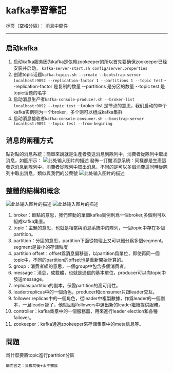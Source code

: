 ﻿# kafka學習筆記

标签（空格分隔）： 消息中間件

---
## 启动kafka ##

 1. 启动kafka服务因为kafka是依赖zookeeper的所以首先要确保zookeeper已经安装并启动。 `kafka-server-start.sh config/server.properties`
 2. 创建topic话题`kafka-topics.sh --create --bootstrap-server localhost:9092 --replication-factor 1 --partitions 1 --topic test`    --replication-factor 是复制的数量                                    --partitions 是分区的数量                                            --topic test 是topic话题的名字
 3. 启动消息生产者`kafka-console-producer.sh --broker-list localhost:9092 --topic test`                                          --broker-list 是节点的意思，我们启动的单个kafka实例则为一个broker，多个则可以组成kafka集群
 4. 启动消息接收者`kafka-console-consumer.sh --boostrap-server localhost:9092 --topic test --from-begining`

## 消息的兩種方式 ##
點對點的消息系統：簡單來說就是生產者發送消息到隊列中，消費者從隊列中取出消息，如圖所示：
![此处输入图片的描述][1]
發佈－訂閱消息系統：同樣都是生產這發送消息到隊列中，消費者從隊列中取出消息，不同的是可以多個消費這同時從隊列中取出消息，類似與我們的公衆號
![此处输入图片的描述][2]

## 整體的結構和概念 ##
![此处输入图片的描述][3]
![此处输入图片的描述][4]
 1. broker：節點的意思，我們啓動的單個kafka實例則爲一個broker,多個則可以組成kafka集羣。
 2. topic：主題的意思，也就是相當與消息系統中的隊列，一個topic中存在多個partition。
 3. partition：分區的意思，partition下面從物理上又可以細分爲多個segment。segment是最小的存儲粒度
 4. partition offset：offset爲消息偏移量，以partition爲單位，即使再同一個topic中，不同的partition的offset也是重新開始計算的。
 5. group：消費者組的意思，一個group中包含多個消費者。
 6. message：消息，成載體，也就是通信的基本單位，producer可以向topic中發送message。
 7. replicas:partition的副本，保證partition的高可用性。
 8. leader:replicas中的一個角色，producer和consumer只跟leader交互。
 9. follower:replicas中的一個角色，從leader中複製數據，作爲leader的一個副本，一旦leader掛了，他就回從followers中選出新的leader繼續提供服務。
 10. controller：kafka集羣中的一個服務器，用來進行leader election和各種failover。
 11. zookeeper：kafka通過zookeeper來存儲集羣中的meta信息等。

## 問題 ##
爲什麼要將topic進行partition分區

    簡而言之：負載均衡+水平擴展


  [1]: https://upload-images.jianshu.io/upload_images/5551927-782afefbdd6eeadc.png?imageMogr2/auto-orient/strip%7CimageView2/2/w/960/format/webp
  [2]: https://upload-images.jianshu.io/upload_images/5551927-bea8acb02bbfd602.png?imageMogr2/auto-orient/strip%7CimageView2/2/w/901/format/webp
  [3]: https://upload-images.jianshu.io/upload_images/5551927-e1afc2a1701e49ee.png?imageMogr2/auto-orient/strip%7CimageView2/2/w/886/format/webp
  [4]: https://images.gitbook.cn/4b558580-cafe-11e8-ba64-19e24fcb4ae1